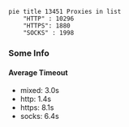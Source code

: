 
```mermaid
pie title 13451 Proxies in list
    "HTTP" : 10296
    "HTTPS": 1880
    "SOCKS" : 1998
```

### Some Info
#### Average Timeout

- mixed: 3.0s
- http: 1.4s
- https: 8.1s
- socks: 6.4s